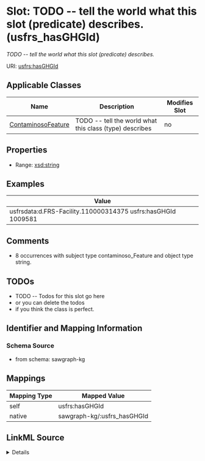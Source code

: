 

# Slot: TODO -- tell the world what this slot (predicate) describes. (usfrs_hasGHGId)


_TODO -- tell the world what this slot (predicate) describes._





URI: [usfrs:hasGHGId](http://sawgraph.spatialai.org/v1/us-frs#hasGHGId)



<!-- no inheritance hierarchy -->





## Applicable Classes

| Name | Description | Modifies Slot |
| --- | --- | --- |
| [ContaminosoFeature](../classes/ContaminosoFeature.md) | TODO -- tell the world what this class (type) describes |  no  |







## Properties

* Range: [xsd:string](http://www.w3.org/2001/XMLSchema#string)






## Examples

| Value |
| --- |
| usfrsdata:d.FRS-Facility.110000314375 usfrs:hasGHGId 1009581 |

## Comments

* 8 occurrences with subject type contaminoso_Feature and object type string.

## TODOs

* TODO -- Todos for this slot go here
* or you can delete the todos
* if you think the class is perfect.

## Identifier and Mapping Information







### Schema Source


* from schema: sawgraph-kg




## Mappings

| Mapping Type | Mapped Value |
| ---  | ---  |
| self | usfrs:hasGHGId |
| native | sawgraph-kg/:usfrs_hasGHGId |




## LinkML Source

<details>
```yaml
name: usfrs_hasGHGId
description: TODO -- tell the world what this slot (predicate) describes.
title: TODO -- tell the world what this slot (predicate) describes.
todos:
- TODO -- Todos for this slot go here
- or you can delete the todos
- if you think the class is perfect.
comments:
- 8 occurrences with subject type contaminoso_Feature and object type string.
examples:
- value: usfrsdata:d.FRS-Facility.110000314375 usfrs:hasGHGId 1009581
from_schema: sawgraph-kg
rank: 1000
slot_uri: usfrs:hasGHGId
alias: usfrs_hasGHGId
domain_of:
- contaminoso_Feature
range: string

```
</details>